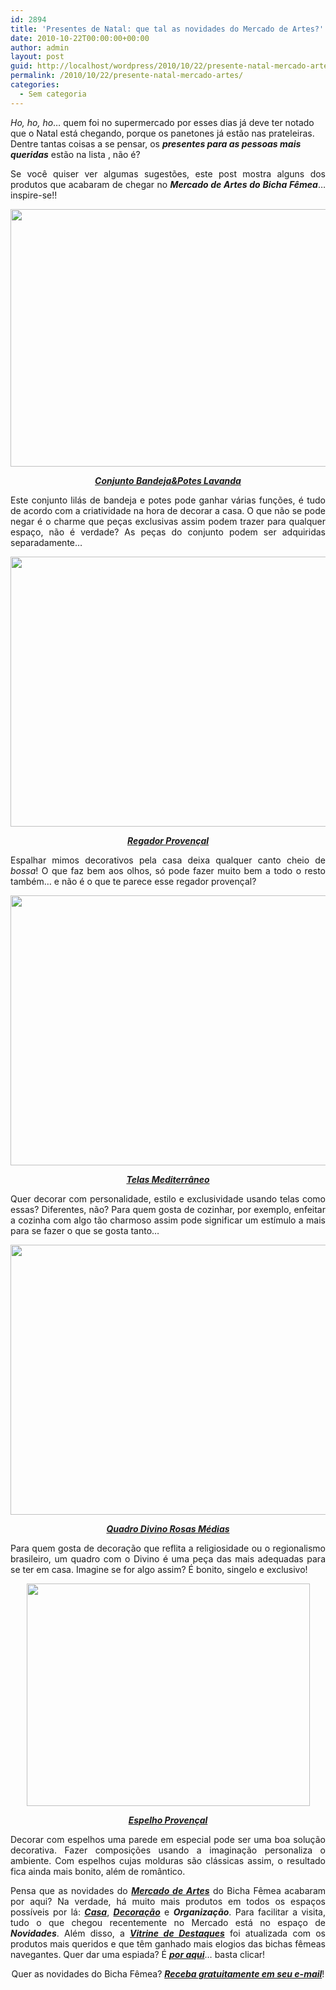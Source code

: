 ```yaml
---
id: 2894
title: 'Presentes de Natal: que tal as novidades do Mercado de Artes?'
date: 2010-10-22T00:00:00+00:00
author: admin
layout: post
guid: http://localhost/wordpress/2010/10/22/presente-natal-mercado-artes/
permalink: /2010/10/22/presente-natal-mercado-artes/
categories:
  - Sem categoria
---
```

_Ho, ho, ho_… quem foi no supermercado por esses dias já deve ter notado que o Natal está chegando, porque os panetones já estão nas prateleiras. Dentre tantas coisas a se pensar, os **_presentes para as pessoas mais queridas_** estão na lista , não é?

<p style="text-align: justify;">
  Se você quiser ver algumas sugestões, este post mostra alguns dos produtos que acabaram de chegar no <strong><em>Mercado de Artes do Bicha Fêmea</em></strong>…inspire-se!!
</p>

<!--more-->

<p style="text-align: center;">
  <a href="http://www.trololodemulher.com.br/blog/wp-content/uploads/2010/10/Conjunto-BandejaPotes-Lavanda.jpg"><img class="alignnone size-full wp-image-5334" title="Conjunto Bandeja&Potes Lavanda" src="http://www.trololodemulher.com.br/blog/wp-content/uploads/2010/10/Conjunto-BandejaPotes-Lavanda.jpg" alt="" width="558" height="412" /></a>
</p>

<p style="text-align: center;">
  <strong><em><a href="http://www.trololodemulher.com.br/loja/2010/10/20/conjunto-bandejapotes-lavanda/" target="_blank">Conjunto Bandeja&Potes Lavanda</a></em></strong>
</p>

<p style="text-align: justify;">
  Este conjunto lilás de bandeja e potes pode ganhar várias funções, é tudo de acordo com a criatividade na hora de decorar a casa. O que não se pode negar é o charme que peças exclusivas assim podem trazer para qualquer espaço, não é verdade? As peças do conjunto podem ser adquiridas separadamente…
</p>

<p style="text-align: center;">
  <a href="http://www.trololodemulher.com.br/blog/wp-content/uploads/2010/10/Regador-Provencal.jpg"><img class="alignnone size-full wp-image-5337" title="Regador Provençal" src="http://www.trololodemulher.com.br/blog/wp-content/uploads/2010/10/Regador-Provencal.jpg" alt="" width="648" height="432" /></a>
</p>

<p style="text-align: center;">
  <strong><em><a href="http://www.trololodemulher.com.br/loja/2010/10/21/regador-provencal/" target="_blank">Regador Provençal</a></em></strong>
</p>

<p style="text-align: justify;">
  Espalhar mimos decorativos pela casa deixa qualquer canto cheio de <em>bossa</em>! O que faz bem aos olhos, só pode fazer muito bem a todo o resto também… e não é o que te parece esse regador provençal?
</p>

<p style="text-align: center;">
  <a href="http://www.trololodemulher.com.br/blog/wp-content/uploads/2010/10/Telas-Mediterraneo.jpg"><img class="alignnone size-full wp-image-5338" title="Telas Mediterrâneo" src="http://www.trololodemulher.com.br/blog/wp-content/uploads/2010/10/Telas-Mediterraneo.jpg" alt="" width="648" height="432" /></a>
</p>

<p style="text-align: center;">
  <strong><em><a href="http://www.trololodemulher.com.br/loja/2010/10/20/telas-mediterraneo/" target="_blank">Telas Mediterrâneo</a></em></strong>
</p>

<p style="text-align: justify;">
  Quer decorar com personalidade, estilo e exclusividade usando telas como essas? Diferentes, não? Para quem gosta de cozinhar, por exemplo, enfeitar a cozinha com algo tão charmoso assim pode significar um estímulo a mais para se fazer o que se gosta tanto…
</p>

<p style="text-align: center;">
  <a href="http://www.trololodemulher.com.br/blog/wp-content/uploads/2010/10/Divino-Rosas-Medias.jpg"><img class="alignnone size-full wp-image-5339" title="Divino Rosas Médias" src="http://www.trololodemulher.com.br/blog/wp-content/uploads/2010/10/Divino-Rosas-Medias.jpg" alt="" width="648" height="432" /></a>
</p>

<p style="text-align: center;">
  <strong><em><a href="http://www.trololodemulher.com.br/loja/2010/10/20/quadro-divino-rosas-medias/" target="_blank">Quadro Divino Rosas Médias</a></em></strong>
</p>

<p style="text-align: justify;">
  Para quem gosta de decoração que reflita a religiosidade ou o regionalismo brasileiro, um quadro com o Divino é uma peça das mais adequadas para se ter em casa. Imagine se for algo assim? É bonito, singelo e exclusivo!
</p>

<p style="text-align: center;">
  <a href="http://www.trololodemulher.com.br/blog/wp-content/uploads/2010/10/Espelho-Provencal.jpg"><img class="alignnone size-full wp-image-5340" title="Espelho Provençal" src="http://www.trololodemulher.com.br/blog/wp-content/uploads/2010/10/Espelho-Provencal.jpg" alt="" width="453" height="356" /></a>
</p>

<p style="text-align: center;">
  <strong><em><a href="http://www.trololodemulher.com.br/loja/2010/10/20/espelho-provencal/" target="_blank">Espelho Provençal</a></em></strong>
</p>

<p style="text-align: justify;">
  Decorar com espelhos uma parede em especial pode ser uma boa solução decorativa. Fazer composições usando a imaginação personaliza o ambiente. Com espelhos cujas molduras são clássicas assim, o resultado fica ainda mais bonito, além de romântico.
</p>

<p style="text-align: justify;">
  Pensa que as novidades do <strong><em><a href="http://www.trololodemulher.com.br/loja/" target="_blank">Mercado de Artes</a></em></strong> do Bicha Fêmea acabaram por aqui? Na verdade, há muito mais produtos em todos os espaços possíveis por lá: <strong><em><a href="http://www.trololodemulher.com.br/loja/casa/" target="_blank">Casa</a></em></strong>, <strong><em><a href="http://www.trololodemulher.com.br/loja/decoracao/" target="_blank">Decoração</a></em></strong> e <strong><em>Organização</em></strong>. Para facilitar a visita, tudo o que chegou recentemente no Mercado está no espaço de <strong><em>Novidades</em></strong>. Além disso, a <strong><em><a href="http://www.trololodemulher.com.br/loja/2010/09/16/vitrine-de-artes-artesanato/" target="_blank">Vitrine de Destaques</a></em></strong> foi atualizada com os produtos mais queridos e que têm ganhado mais elogios das bichas fêmeas navegantes. Quer dar uma espiada? É <strong><em><a href="http://www.trololodemulher.com.br/loja/" target="_blank">por aqui</a></em></strong>… basta clicar!
</p>

<p style="text-align: center;">
  Quer as novidades do Bicha Fêmea? <strong><em><a href="http://feedburner.google.com/fb/a/mailverify?uri=blogbichafemea&loc=pt_BR">Receba gratuitamente em seu e-mail</a></em></strong>!
</p>